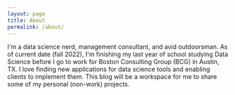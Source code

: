 ```yaml
---
layout: page
title: About
permalink: /about/
---
```


I'm a data science nerd, management consultant, and avid outdoorsman. As of current date (fall 2022), I'm finishing my last year of school studying Data Science before I go to work for Boston Consulting Group (BCG) in Austin, TX. I love finding new applications for data science tools and enabling clients to implement them. This blog will be a workspace for me to share some of my personal (non-work) projects.
